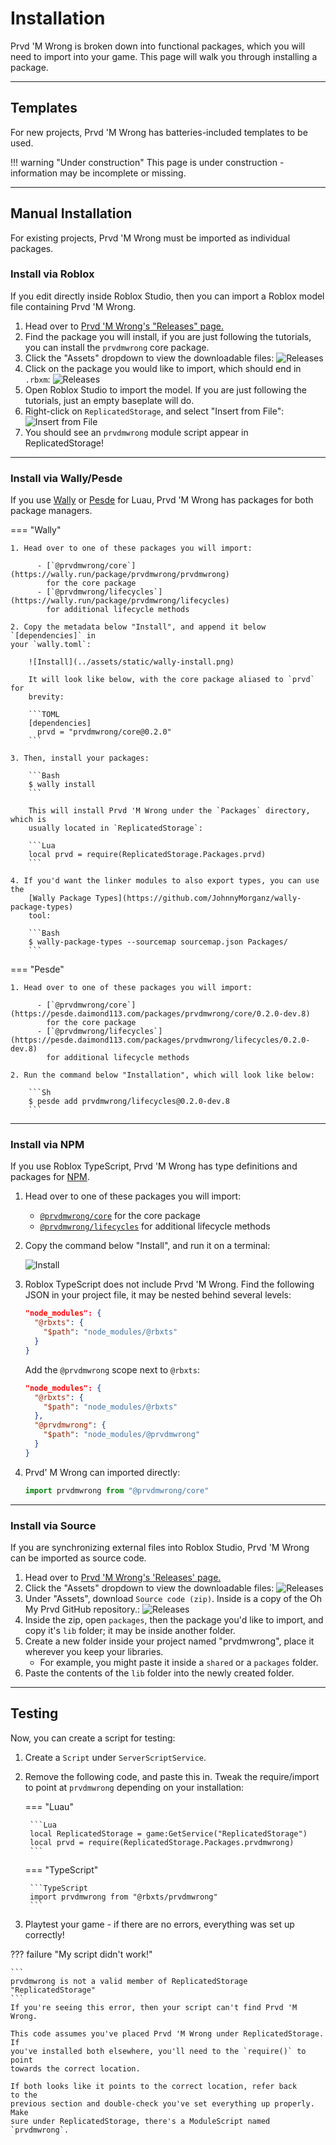 # Installation

Prvd 'M Wrong is broken down into functional packages, which you will need to
import into your game. This page will walk you through installing a package.

---

## Templates

For new projects, Prvd 'M Wrong has batteries-included templates to be used.

!!! warning "Under construction"
    This page is under construction - information may be incomplete or missing.

---

## Manual Installation

For existing projects, Prvd 'M Wrong must be imported as individual packages.

### Install via Roblox

If you edit directly inside Roblox Studio, then you can import a Roblox model
file containing Prvd 'M Wrong.

1. Head over to [Prvd 'M Wrong's "Releases" page.](https://github.com/team-fireworks/prvdmwrong/releases)
2. Find the package you will install, if you are just following the tutorials,
  you can install the `prvdmwrong` core package.
3. Click the "Assets" dropdown to view the downloadable files:
   ![Releases](../assets/static/github-releases.png)
4. Click on the package you would like to import, which should end in `.rbxm`:
   ![Releases](../assets/static/github-releases-rbxm.png)
5. Open Roblox Studio to import the model. If you are just following the
  tutorials, just an empty baseplate will do.
6. Right-click on `ReplicatedStorage`, and select "Insert from File":
   ![Insert from File](../assets/static/insert-from-file.png)
7. You should see an `prvdmwrong` module script appear in ReplicatedStorage!

---

### Install via Wally/Pesde

If you use [Wally](https://wally.run/) or [Pesde](https://pesde.daimond113.com/)
for Luau, Prvd 'M Wrong has packages for both package managers.

=== "Wally"

    1. Head over to one of these packages you will import:

          - [`@prvdmwrong/core`](https://wally.run/package/prvdmwrong/prvdmwrong)
            for the core package
          - [`@prvdmwrong/lifecycles`](https://wally.run/package/prvdmwrong/lifecycles)
            for additional lifecycle methods

    2. Copy the metadata below "Install", and append it below `[dependencies]` in
    your `wally.toml`:

        ![Install](../assets/static/wally-install.png)

        It will look like below, with the core package aliased to `prvd` for
        brevity:

        ```TOML
        [dependencies]
          prvd = "prvdmwrong/core@0.2.0"
        ```

    3. Then, install your packages:

        ```Bash
        $ wally install
        ```

        This will install Prvd 'M Wrong under the `Packages` directory, which is
        usually located in `ReplicatedStorage`:

        ```Lua
        local prvd = require(ReplicatedStorage.Packages.prvd)
        ```

    4. If you'd want the linker modules to also export types, you can use the
        [Wally Package Types](https://github.com/JohnnyMorganz/wally-package-types)
        tool:

        ```Bash
        $ wally-package-types --sourcemap sourcemap.json Packages/
        ```

=== "Pesde"

    1. Head over to one of these packages you will import:

          - [`@prvdmwrong/core`](https://pesde.daimond113.com/packages/prvdmwrong/core/0.2.0-dev.8)
            for the core package
          - [`@prvdmwrong/lifecycles`](https://pesde.daimond113.com/packages/prvdmwrong/lifecycles/0.2.0-dev.8)
            for additional lifecycle methods

    2. Run the command below "Installation", which will look like below:

        ```Sh
        $ pesde add prvdmwrong/lifecycles@0.2.0-dev.8
        ```

---

### Install via NPM

If you use Roblox TypeScript, Prvd 'M Wrong has type definitions and packages
for [NPM](https://www.npmjs.com/).

1. Head over to one of these packages you will import:

      - [`@prvdmwrong/core`](https://www.npmjs.com/package/@prvdmwrong/core)
        for the core package
      - [`@prvdmwrong/lifecycles`](https://www.npmjs.com/package/@prvdmwrong/lifecycles)
        for additional lifecycle methods

2. Copy the command below "Install", and run it on a terminal:

    ![Install](../assets/static/npm-install.png)

3. Roblox TypeScript does not include Prvd 'M Wrong. Find the following
    JSON in your project file, it may be nested behind several levels:

    ```JSON
    "node_modules": {
      "@rbxts": {
        "$path": "node_modules/@rbxts"
      }
    }
    ```

    Add the `@prvdmwrong` scope next to `@rbxts`:

    ```JSON
    "node_modules": {
      "@rbxts": {
        "$path": "node_modules/@rbxts"
      },
      "@prvdmwrong": {
        "$path": "node_modules/@prvdmwrong"
      }
    }
    ```

4. Prvd' M Wrong can imported directly:

    ```TypeScript
    import prvdmwrong from "@prvdmwrong/core"
    ```

---

### Install via Source

If you are synchronizing external files into Roblox Studio, Prvd 'M Wrong can be
imported as source code.

1. Head over to [Prvd 'M Wrong's 'Releases' page.](https://github.com/team-fireworks/prvdmwrong/releases)
2. Click the "Assets" dropdown to view the downloadable files:
   ![Releases](../assets/static/github-releases.png)
3. Under "Assets", download `Source code (zip)`. Inside is a copy of the Oh My
  Prvd GitHub repository.:
   ![Releases](../assets/static/github-releases-src.png)
4. Inside the zip, open `packages`, then the package you'd like to import,
  and copy it's `lib` folder; it may be inside another folder.
5. Create a new folder inside your project named "prvdmwrong", place it wherever
  you keep your libraries.
   - For example, you might paste it inside a `shared` or a `packages` folder.
6. Paste the contents of the `lib` folder into the newly created folder.

---

## Testing

Now, you can create a script for testing:

1. Create a `Script` under `ServerScriptService`.
2. Remove the following code, and paste this in. Tweak the require/import
   to point at `prvdmwrong` depending on your installation:

    === "Luau"

        ```Lua
        local ReplicatedStorage = game:GetService("ReplicatedStorage")
        local prvd = require(ReplicatedStorage.Packages.prvdmwrong)
        ```

    === "TypeScript"

        ```TypeScript
        import prvdmwrong from "@rbxts/prvdmwrong"
        ```

3. Playtest your game - if there are no errors, everything was set up correctly!

??? failure "My script didn't work!"

    ```
    prvdmwrong is not a valid member of ReplicatedStorage "ReplicatedStorage"
    ```
    If you're seeing this error, then your script can't find Prvd 'M Wrong.

    This code assumes you've placed Prvd 'M Wrong under ReplicatedStorage. If
    you've installed both elsewhere, you'll need to the `require()` to point
    towards the correct location.

    If both looks like it points to the correct location, refer back to the
    previous section and double-check you've set everything up properly. Make
    sure under ReplicatedStorage, there's a ModuleScript named `prvdmwrong`.
